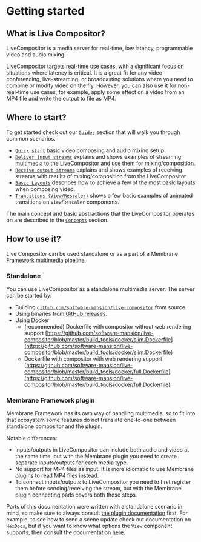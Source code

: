 # Getting started

## What is Live Compositor?

LiveCompositor is a media server for real-time, low latency, programmable video and audio mixing. 

LiveCompositor targets real-time use cases, with a significant focus on situations where latency is critical. It is a great fit
for any video conferencing, live-streaming, or broadcasting solutions where you need to combine or modify video on the fly.
However, you can also use it for non-real-time use cases, for example, apply some effect on a video from an MP4 file and write the output 
to file as MP4.

## Where to start?

To get started check out our [`Guides`](./category/guides) section that will walk you through common scenarios.
- [`Quick start`](./guides/quick-start.md) basic video composing and audio mixing setup.
- [`Deliver input streams`](./guides/deliver-input.md) explains and shows examples of streaming multimedia to the LiveCompositor and use them for mixing/composition.
- [`Receive output streams`](./guides/receive-output.md) explains and shows examples of receiving streams with results of mixing/composition from the LiveCompositor
- [`Basic Layouts`](./guides/basic-layouts.md) describes how to achieve a few of the most basic layouts when composing video.
- [`Transitions (View/Rescaler)`](./guides/view-transition.md) shows a few basic examples of animated transitions on `View`/`Rescaler` components.

The main concept and basic abstractions that the LiveCompositor operates on are described in the [`Concepts`](./concept/overview.md) section.

## How to use it?

Live Compositor can be used standalone or as a part of a Membrane Framework multimedia pipeline.

### Standalone

You can use LiveCompositor as a standalone multimedia server. The server can be started by:
- Building [`github.com/software-mansion/live-compositor`](https://github.com/software-mansion/live-compositor) from source.
- Using binaries from [GitHub releases](https://github.com/software-mansion/live-compositor/releases).
- Using Docker
  - (recommended) Dockerfile with compositor without web rendering support [https://github.com/software-mansion/live-compositor/blob/master/build_tools/docker/slim.Dockerfile](https://github.com/software-mansion/live-compositor/blob/master/build_tools/docker/slim.Dockerfile)
  - Dockerfile with compositor with web rendering support [https://github.com/software-mansion/live-compositor/blob/master/build_tools/docker/full.Dockerfile](https://github.com/software-mansion/live-compositor/blob/master/build_tools/docker/full.Dockerfile)

### Membrane Framework plugin

Membrane Framework has its own way of handling multimedia, so to fit into that ecosystem some features do not translate one-to-one between standalone compositor and the plugin.

Notable differences:
- Inputs/outputs in LiveCompositor can include both audio and video at the same time, but with the Membrane plugin you need to create separate inputs/outputs for each media type.
- No support for MP4 files as input. It is more idiomatic to use Membrane plugins to read MP4 files instead.
- To connect inputs/outputs to LiveCompositor you need to first register them before sending/receiving the stream, but with the Membrane plugin connecting pads covers both those steps.

Parts of this documentation were written with a standalone scenario in mind, so make sure to always consult [the plugin documentation](https://hexdocs.pm/membrane_live_compositor_plugin/0.9.0/Membrane.LiveCompositor.html) first. For example, to see how to send a scene update check out documentation on `HexDocs`, but if you want to know what options the `View` component supports, then consult the documentation [here](./api/components/View.md).
